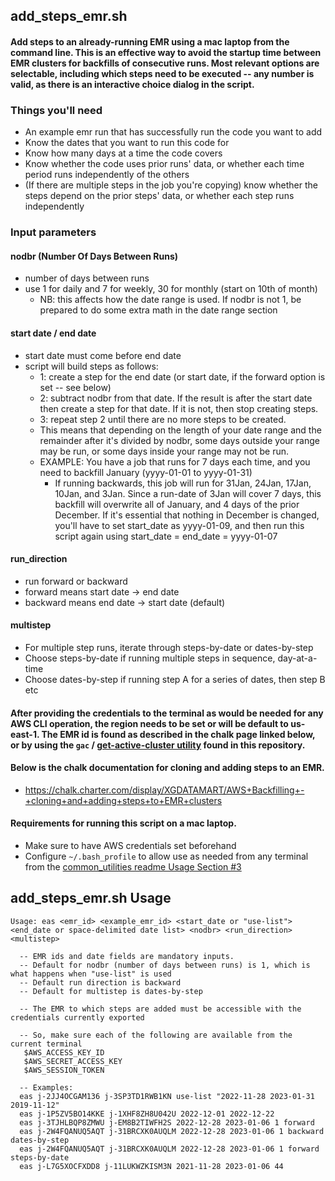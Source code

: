 ## add_steps_emr.sh
#### Add steps to an already-running EMR using a mac laptop from the command line.  This is an effective way to avoid the startup time between EMR clusters for backfills of consecutive runs.  Most relevant options are selectable, including which steps need to be executed -- any number is valid, as there is an interactive choice dialog in the script.

### Things you'll need
- An example emr run that has successfully run the code you want to add
- Know the dates that you want to run this code for
- Know how many days at a time the code covers
- Know whether the code uses prior runs' data, or whether each time period runs independently of the others
- (If there are multiple steps in the job you're copying) know whether the steps depend on the prior steps' data, or whether each step runs independently

### Input parameters
#### nodbr (Number Of Days Between Runs)
- number of days between runs
- use 1 for daily and 7 for weekly, 30 for monthly (start on 10th of month)
    - NB: this affects how the date range is used.  If nodbr is not 1, be prepared to do some extra math in the date range section

#### start date / end date
- start date must come before end date
- script will build steps as follows:
    - 1: create a step for the end date (or start date, if the forward option is set -- see below)
    - 2: subtract nodbr from that date.  If the result is after the start date then create a step for that date.  If it is not, then stop creating steps. 
    - 3: repeat step 2 until there are no more steps to be created.
  - This means that depending on the length of your date range and the remainder after it's divided by nodbr, some days outside your range may be run, or some days inside your range may not be run. 
  - EXAMPLE: You have a job that runs for 7 days each time, and you need to backfill January (yyyy-01-01 to yyyy-01-31)
    - If running backwards, this job will run for 31Jan, 24Jan, 17Jan, 10Jan, and 3Jan.  Since a run-date of 3Jan will cover 7 days, this backfill will overwrite all of January, and 4 days of the prior December.  If it's essential that nothing in December is changed, you'll have to set start_date as yyyy-01-09, and then run this script again using start_date = end_date = yyyy-01-07

#### run_direction
- run forward or backward
- forward means start date -> end date
- backward means end date -> start date (default)

#### multistep
- For multiple step runs, iterate through steps-by-date or dates-by-step
- Choose steps-by-date if running multiple steps in sequence, day-at-a-time
- Choose dates-by-step if running step A for a series of dates, then step B etc

#### After providing the credentials to the terminal as would be needed for any AWS CLI operation, the region needs to be set or will be default to us-east-1. The EMR id is found as described in the chalk page linked below, or by using the ```gac``` / [get-active-cluster utility](https://gitlab.spectrumflow.net/awspilot/pi-datalake-user-utilities/-/tree/master/terminal/get_active_cluster_master_ec2_id) found in this repository.

#### Below is the chalk documentation for cloning and adding steps to an EMR.
- https://chalk.charter.com/display/XGDATAMART/AWS+Backfilling+-+cloning+and+adding+steps+to+EMR+clusters

#### Requirements for running this script on a mac laptop.
- Make sure to have AWS credentials set beforehand
- Configure `~/.bash_profile` to allow use as needed from any terminal from the [common_utilities readme Usage Section #3](https://gitlab.spectrumflow.net/awspilot/pi-datalake-user-utilities/-/blob/master/terminal/common_utilities/README.md)

## add_steps_emr.sh Usage
```
Usage: eas <emr_id> <example_emr_id> <start_date or "use-list"> <end_date or space-delimited date list> <nodbr> <run_direction> <multistep>

  -- EMR ids and date fields are mandatory inputs.
  -- Default for nodbr (number of days between runs) is 1, which is what happens when "use-list" is used
  -- Default run direction is backward
  -- Default for multistep is dates-by-step

  -- The EMR to which steps are added must be accessible with the credentials currently exported

  -- So, make sure each of the following are available from the current terminal
   $AWS_ACCESS_KEY_ID
   $AWS_SECRET_ACCESS_KEY
   $AWS_SESSION_TOKEN

  -- Examples:
  eas j-2JJ4OCGAM136 j-3SP3TD1RWB1KN use-list "2022-11-28 2023-01-31 2019-11-12"
  eas j-1P5ZV5BO14KKE j-1XHF8ZH8U042U 2022-12-01 2022-12-22
  eas j-3TJHLBQP8ZMWU j-EM8B2TIWFH2S 2022-12-28 2023-01-06 1 forward
  eas j-2W4FQANUQ5AQT j-31BRCXK0AUQLM 2022-12-28 2023-01-06 1 backward dates-by-step
  eas j-2W4FQANUQ5AQT j-31BRCXK0AUQLM 2022-12-28 2023-01-06 1 forward steps-by-date
  eas j-L7G5XOCFXDD8 j-11LUKWZKISM3N 2021-11-28 2023-01-06 44

```
